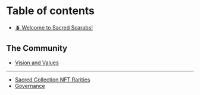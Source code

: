 # Table of contents

- [🪲 Welcome to Sacred Scarabs!](README.md)

## The Community

- [Vision and Values](the-community/vision-and-values.md)

---

- [Sacred Collection NFT Rarities](sacred-collection-nft-rarities.md)
- [Governance](governance.md)

